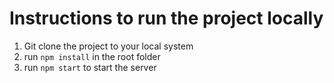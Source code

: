 # Instructions to run the project locally 

1) Git clone the project to your local system 
2) run `npm install` in the root folder 
3) run `npm start` to start the server 
